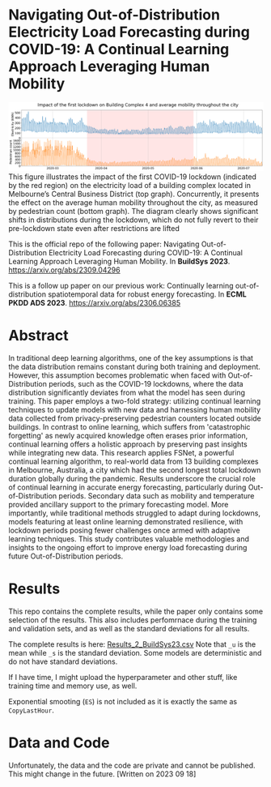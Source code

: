 # Navigating Out-of-Distribution Electricity Load Forecasting during COVID-19: A Continual Learning Approach Leveraging Human Mobility
![visual_abstract](/e18_vizabs.png)
This figure illustrates the impact of the first COVID-19 lockdown (indicated by the red region) on the electricity load of a building complex located in Melbourne’s Central Business District (top graph). Concurrently, it presents the effect on the average human mobility throughout the city, as measured by pedestrian count (bottom graph). The diagram clearly shows significant shifts in distributions during the lockdown, which do not fully revert to their pre-lockdown state even after restrictions are lifted

This is the official repo of the following paper: Navigating Out-of-Distribution Electricity Load Forecasting during COVID-19: A Continual Learning Approach Leveraging Human Mobility. In **BuildSys 2023**. https://arxiv.org/abs/2309.04296

This is a follow up paper on our previous work: Continually learning out-of-distribution spatiotemporal data for robust energy forecasting. In **ECML PKDD ADS 2023**. https://arxiv.org/abs/2306.06385

# Abstract

In traditional deep learning algorithms, one of the key assumptions is that the data distribution remains constant during both training and deployment. However, this assumption becomes problematic when faced with Out-of-Distribution periods, such as the COVID-19 lockdowns, where the data distribution significantly deviates from what the model has seen during training. This paper employs a two-fold strategy: utilizing continual learning techniques to update models with new data and harnessing human mobility data collected from privacy-preserving pedestrian counters located outside buildings. In contrast to online learning, which suffers from 'catastrophic forgetting' as newly acquired knowledge often erases prior information, continual learning offers a holistic approach by preserving past insights while integrating new data. This research applies FSNet, a powerful continual learning algorithm, to real-world data from 13 building complexes in Melbourne, Australia, a city which had the second longest total lockdown duration globally during the pandemic. Results underscore the crucial role of continual learning in accurate energy forecasting, particularly during Out-of-Distribution periods. Secondary data such as mobility and temperature provided ancillary support to the primary forecasting model. More importantly, while traditional methods struggled to adapt during lockdowns, models featuring at least online learning demonstrated resilience, with lockdown periods posing fewer challenges once armed with adaptive learning techniques. This study contributes valuable methodologies and insights to the ongoing effort to improve energy load forecasting during future Out-of-Distribution periods. 


# Results

This repo contains the complete results, while the paper only contains some selection of the results. This also includes perfomrnace during the training and validation sets, and as well as the standard deviations for all results.

The complete results is here: [Results_2_BuildSys23.csv](/Results_2_BuildSys23.csv) Note that `_u` is the mean while `_s` is the standard deviation. Some models are deterministic and do not have standard deviations.

If I have time, I might upload the hyperparameter and other stuff, like training time and memory use, as well.

Exponential smooting (`ES`) is not included as it is exactly the same as `CopyLastHour`.

# Data and Code

Unfortunately, the data and the code are private and cannot be published. This might change in the future. [Written on 2023 09 18]

